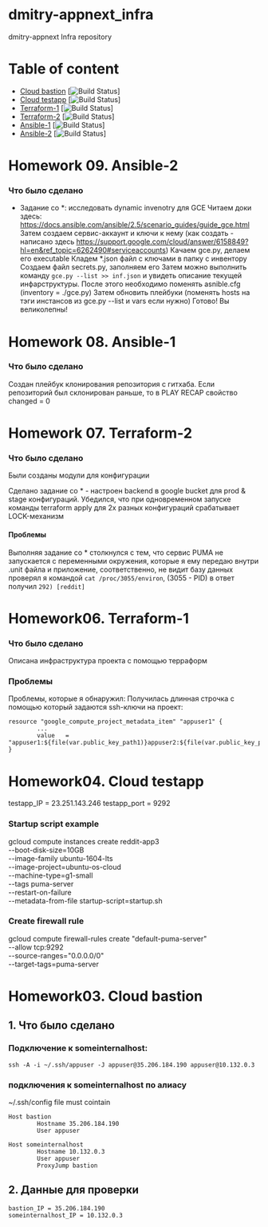 # dmitry-appnext_infra
dmitry-appnext Infra repository

# Table of content
- [Cloud bastion](#cloud-bastion)  [![Build Status](https://travis-ci.com/Otus-DevOps-2018-05/dmitry-appnext_infra.svg?branch=cloud-bastion)]
- [Cloud testapp](#cloud-testapp)  [![Build Status](https://travis-ci.com/Otus-DevOps-2018-05/dmitry-appnext_infra.svg?branch=cloud-testapp)]
- [Terraform-1](#terraform-1)  [![Build Status](https://travis-ci.com/Otus-DevOps-2018-05/dmitry-appnext_infra.svg?branch=terraform-1)]
- [Terraform-2](#terraform-2)  [![Build Status](https://travis-ci.com/Otus-DevOps-2018-05/dmitry-appnext_infra.svg?branch=terraform-2)]
- [Ansible-1](#ansible-1)  [![Build Status](https://travis-ci.com/Otus-DevOps-2018-05/dmitry-appnext_infra.svg?branch=ansible-1)]
- [Ansible-2](#ansible-2)  [![Build Status](https://travis-ci.com/Otus-DevOps-2018-05/dmitry-appnext_infra.svg?branch=ansible-2)]


# Homework 09. Ansible-2

### Что было сделано

- Задание со *: исследовать dynamic invenotry для GCE
  Читаем доки здесь: https://docs.ansible.com/ansible/2.5/scenario_guides/guide_gce.html
  Затем создаем сервис-аккаунт и ключи к нему (как создать - написано здесь https://support.google.com/cloud/answer/6158849?hl=en&ref_topic=6262490#serviceaccounts)
  Качаем gce.py, делаем его executable
  Кладем *.json файл с ключами в папку с инвентору
  Создаем файл secrets.py, заполняем его
  Затем можно выполнить команду ```gce.py --list >> inf.json``` и увидеть описание текущей инфарструктуры.
  После этого необходимо поменять asnible.cfg (inventory = ./gce.py)
  Затем обновить плейбуки (поменять hosts на тэги инстансов из gce.py --list и vars если нужно)
  Готово! Вы великолепны!


# Homework 08. Ansible-1

### Что было сделано
Создан плейбук клонирования репозитория с гитхаба. Если репозиторий был склонирован раньше, то в PLAY RECAP свойство changed = 0

# Homework 07. Terraform-2

### Что было сделано
Были созданы модули для конфигурации

Сделано задание со * - настроен backend в google bucket для prod & stage конфигураций.
Убедился, что при одновременном запуске команды terraform apply для 2х разных конфигураций
срабатывает LOCK-механизм

#### Проблемы
Выполняя задание со * столкнулся с тем, что сервис PUMA не запускается с переменными окружения, которые я ему передаю внутри .unit файла и приложение, соответственно, не видит базу данных
проверял я командой `cat /proc/3055/environ`, (3055 - PID) в ответ получил `292) [reddit]`

# Homework06. Terraform-1

### Что было сделано
Описана инфраструктура проекта с помощью терраформ

### Проблемы
Проблемы, которые я обнаружил:
Получилась длинная строчка с помощью который задаются ssh-ключи на проект:
```
resource "google_compute_project_metadata_item" "appuser1" {
        ...
        value   = "appuser1:${file(var.public_key_path1)}appuser2:${file(var.public_key_path1)}"
}
```




# Homework04. Cloud testapp

testapp_IP = 23.251.143.246
testapp_port = 9292

### Startup script example
gcloud compute instances create reddit-app3 \
--boot-disk-size=10GB \
--image-family ubuntu-1604-lts \
--image-project=ubuntu-os-cloud \
--machine-type=g1-small \
--tags puma-server \
--restart-on-failure \
--metadata-from-file startup-script=startup.sh

### Create firewall rule 
gcloud compute firewall-rules create "default-puma-server" \
--allow tcp:9292 \
--source-ranges="0.0.0.0/0" \
--target-tags=puma-server



# Homework03. Cloud bastion

## 1. Что было сделано
### Подключение к someinternalhost:
```
ssh -A -i ~/.ssh/appuser -J appuser@35.206.184.190 appuser@10.132.0.3
```

### подключения к someinternalhost по алиасу
~/.ssh/config file must cointain
```
Host bastion
        Hostname 35.206.184.190
        User appuser

Host someinternalhost
        Hostname 10.132.0.3
        User appuser
        ProxyJump bastion
```

## 2. Данные для проверки
```
bastion_IP = 35.206.184.190
someinternalhost_IP = 10.132.0.3
```

